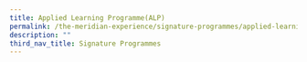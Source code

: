 ```yaml
---
title: Applied Learning Programme(ALP)
permalink: /the-meridian-experience/signature-programmes/applied-learning-programme-alp/
description: ""
third_nav_title: Signature Programmes
---
```

